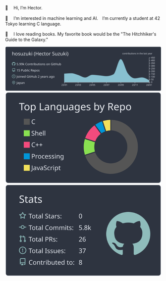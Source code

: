 👋 　Hi, I’m Hector.

🧠 　I’m interested in machine learning and AI.　I’m currently a student at 42 Tokyo learning C language. 

📖 　I love reading books. My favorite book would be the "The Hitchhiker's Guide to the Galaxy."


![](https://raw.githubusercontent.com/hosuzuki/hosuzuki/main/profile-summary-card-output/nord_dark/0-profile-details.svg)
![](https://raw.githubusercontent.com/hosuzuki/hosuzuki/main/profile-summary-card-output/nord_dark/1-repos-per-language.svg)
![](https://raw.githubusercontent.com/hosuzuki/hosuzuki/main/profile-summary-card-output/nord_dark/3-stats.svg)
